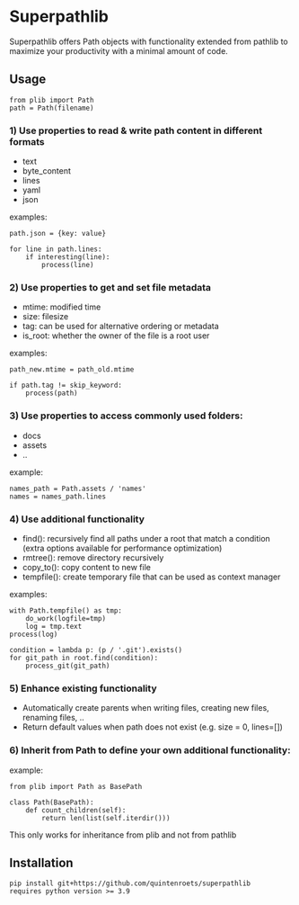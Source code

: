 # Superpathlib
Superpathlib offers Path objects with functionality extended from pathlib to maximize your productivity with a minimal amount of code.

## Usage

```shell
from plib import Path
path = Path(filename)
```

### 1) Use properties to read & write path content in different formats
* text
* byte_content
* lines
* yaml
* json

examples: 

```shell
path.json = {key: value}

for line in path.lines:
    if interesting(line):
        process(line)
```
### 2) Use properties to get and set file metadata
* mtime: modified time
* size: filesize
* tag: can be used for alternative ordering or metadata
* is_root: whether the owner of the file is a root user

examples:

```shell
path_new.mtime = path_old.mtime

if path.tag != skip_keyword:
    process(path)
```
### 3) Use properties to access commonly used folders:
* docs
* assets
* ..

example: 

```shell
names_path = Path.assets / 'names'
names = names_path.lines
```
### 4) Use additional functionality
* find(): recursively find all paths under a root that match a condition (extra options available for performance optimization)
* rmtree(): remove directory recursively
* copy_to(): copy content to new file
* tempfile(): create temporary file that can be used as context manager

examples: 

```shell
with Path.tempfile() as tmp:
    do_work(logfile=tmp)
    log = tmp.text
process(log)

condition = lambda p: (p / '.git').exists()
for git_path in root.find(condition):
    process_git(git_path)
```
### 5) Enhance existing functionality
* Automatically create parents when writing files, creating new files, renaming files, ..
* Return default values when path does not exist (e.g. size = 0, lines=[])

### 6) Inherit from Path to define your own additional functionality:

example: 

```shell
from plib import Path as BasePath

class Path(BasePath):
    def count_children(self):
        return len(list(self.iterdir()))
```

This only works for inheritance from plib and not from pathlib


## Installation

```shell
pip install git+https://github.com/quintenroets/superpathlib
requires python version >= 3.9
```
